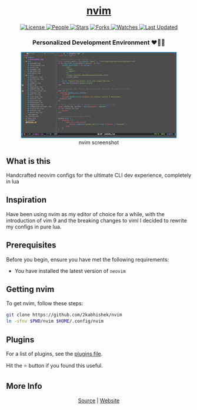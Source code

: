 <div align = "center">

<h1><a href="https://2kabhishek.github.io/nvim">nvim</a></h1>

<a href="https://github.com/2KAbhishek/nvim/blob/main/LICENSE">
<img alt="License" src="https://img.shields.io/github/license/2kabhishek/nvim?style=flat&color=eee&label="> </a>

<a href="https://github.com/2KAbhishek/nvim/graphs/contributors">
<img alt="People" src="https://img.shields.io/github/contributors/2kabhishek/nvim?style=flat&color=ffaaf2&label=People"> </a>

<a href="https://github.com/2KAbhishek/nvim/stargazers">
<img alt="Stars" src="https://img.shields.io/github/stars/2kabhishek/nvim?style=flat&color=98c379&label=Stars"></a>

<a href="https://github.com/2KAbhishek/nvim/network/members">
<img alt="Forks" src="https://img.shields.io/github/forks/2kabhishek/nvim?style=flat&color=66a8e0&label=Forks"> </a>

<a href="https://github.com/2KAbhishek/nvim/watchers">
<img alt="Watches" src="https://img.shields.io/github/watchers/2kabhishek/nvim?style=flat&color=f5d08b&label=Watches"> </a>

<a href="https://github.com/2KAbhishek/nvim/pulse">
<img alt="Last Updated" src="https://img.shields.io/github/last-commit/2kabhishek/nvim?style=flat&color=e06c75&label="> </a>

<h3>Personalized Development Environment ❤️👨‍💻</h3>

<figure>
  <img src= "images/screenshot.png" alt="nvim Demo">
  <br/>
  <figcaption>nvim screenshot</figcaption>
</figure>

</div>

## What is this

Handcrafted neovim configs for the ultimate CLI dev experience, completely in lua

## Inspiration

Have been using nvim as my editor of choice for a while, with the introduction of vim 9 and the breaking changes to viml I decided to rewrite my configs in pure lua.

## Prerequisites

Before you begin, ensure you have met the following requirements:

- You have installed the latest version of `neovim`

## Getting nvim

To get nvim, follow these steps:

```bash
git clone https://github.com/2kabhishek/nvim
ln -sfnv $PWD/nvim $HOME/.config/nvim
```

## Plugins

For a list of plugins, see the [plugins file](./lua/plugin-list.lua).

Hit the ⭐ button if you found this useful.

## More Info

<div align="center">

<a href="https://github.com/2KAbhishek/nvim">Source</a> | <a href="https://2kabhishek.github.io/nvim">Website</a>

</div>
